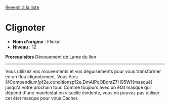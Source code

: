 [Revenir à la liste](list.md)

# Clignoter

 * **Nom d'origine** : Flicker
 * **Niveau** : 12


<p><span><strong>Prerequisites</strong> Dévouement de Lame du lion<br></span></p>
<hr>
<p>Vous utilisez vos mouvements et vos déguisements pour vous transformer en un flou clignotement. Vous êtes @Compendium[pf2e.conditionspf2e.DmAIPqOBomZ7H95W]{masqué} jusqu'à votre prochain tour. Comme toujours avec un état masqué qui dépend d'une manifestation visuelle évidente, vous ne pouvez pas utiliser cet état masque pour vous Cacher.&nbsp;</p>